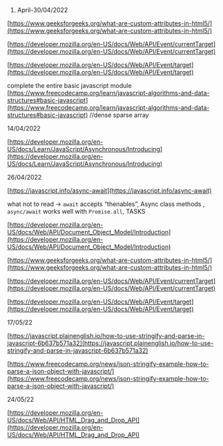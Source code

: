 



1. April-30/04/2022





[https://www.geeksforgeeks.org/what-are-custom-attributes-in-html5/](https://www.geeksforgeeks.org/what-are-custom-attributes-in-html5/)

[https://developer.mozilla.org/en-US/docs/Web/API/Event/currentTarget](https://developer.mozilla.org/en-US/docs/Web/API/Event/currentTarget)

[https://developer.mozilla.org/en-US/docs/Web/API/Event/target](https://developer.mozilla.org/en-US/docs/Web/API/Event/target)




complete the entire basic javascript module [https://www.freecodecamp.org/learn/javascript-algorithms-and-data-structures#basic-javascript](https://www.freecodecamp.org/learn/javascript-algorithms-and-data-structures#basic-javascript) //dense sparse array

14/04/2022

[https://developer.mozilla.org/en-US/docs/Learn/JavaScript/Asynchronous/Introducing](https://developer.mozilla.org/en-US/docs/Learn/JavaScript/Asynchronous/Introducing)

26/04/2022

[https://javascript.info/async-await](https://javascript.info/async-await)

what not to read -> `await` accepts “thenables”, Async class methods , `async/await` works well with `Promise.all`, TASKS

[https://developer.mozilla.org/en-US/docs/Web/API/Document_Object_Model/Introduction](https://developer.mozilla.org/en-US/docs/Web/API/Document_Object_Model/Introduction)

[https://www.geeksforgeeks.org/what-are-custom-attributes-in-html5/](https://www.geeksforgeeks.org/what-are-custom-attributes-in-html5/)

[https://developer.mozilla.org/en-US/docs/Web/API/Event/currentTarget](https://developer.mozilla.org/en-US/docs/Web/API/Event/currentTarget)

[https://developer.mozilla.org/en-US/docs/Web/API/Event/target](https://developer.mozilla.org/en-US/docs/Web/API/Event/target)

17/05/22

[https://javascript.plainenglish.io/how-to-use-stringify-and-parse-in-javascript-6b637b571a32](https://javascript.plainenglish.io/how-to-use-stringify-and-parse-in-javascript-6b637b571a32)

[https://www.freecodecamp.org/news/json-stringify-example-how-to-parse-a-json-object-with-javascript/](https://www.freecodecamp.org/news/json-stringify-example-how-to-parse-a-json-object-with-javascript/)

24/05/22

[https://developer.mozilla.org/en-US/docs/Web/API/HTML_Drag_and_Drop_API](https://developer.mozilla.org/en-US/docs/Web/API/HTML_Drag_and_Drop_API)
